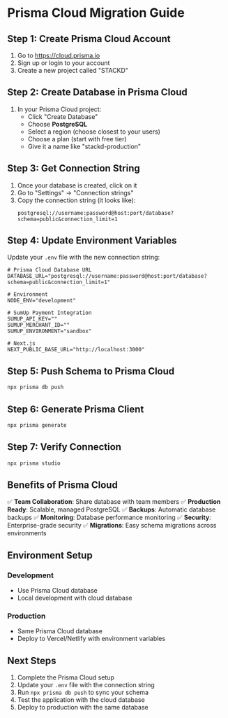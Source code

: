# Prisma Cloud Migration Guide

## Step 1: Create Prisma Cloud Account

1. Go to https://cloud.prisma.io
2. Sign up or login to your account
3. Create a new project called "STACKD"

## Step 2: Create Database in Prisma Cloud

1. In your Prisma Cloud project:
   - Click "Create Database"
   - Choose **PostgreSQL**
   - Select a region (choose closest to your users)
   - Choose a plan (start with free tier)
   - Give it a name like "stackd-production"

## Step 3: Get Connection String

1. Once your database is created, click on it
2. Go to "Settings" → "Connection strings"
3. Copy the connection string (it looks like):
   ```
   postgresql://username:password@host:port/database?schema=public&connection_limit=1
   ```

## Step 4: Update Environment Variables

Update your `.env` file with the new connection string:

```env
# Prisma Cloud Database URL
DATABASE_URL="postgresql://username:password@host:port/database?schema=public&connection_limit=1"

# Environment
NODE_ENV="development"

# SumUp Payment Integration
SUMUP_API_KEY=""
SUMUP_MERCHANT_ID=""
SUMUP_ENVIRONMENT="sandbox"

# Next.js
NEXT_PUBLIC_BASE_URL="http://localhost:3000"
```

## Step 5: Push Schema to Prisma Cloud

```bash
npx prisma db push
```

## Step 6: Generate Prisma Client

```bash
npx prisma generate
```

## Step 7: Verify Connection

```bash
npx prisma studio
```

## Benefits of Prisma Cloud

✅ **Team Collaboration**: Share database with team members
✅ **Production Ready**: Scalable, managed PostgreSQL
✅ **Backups**: Automatic database backups
✅ **Monitoring**: Database performance monitoring
✅ **Security**: Enterprise-grade security
✅ **Migrations**: Easy schema migrations across environments

## Environment Setup

### Development
- Use Prisma Cloud database
- Local development with cloud database

### Production
- Same Prisma Cloud database
- Deploy to Vercel/Netlify with environment variables

## Next Steps

1. Complete the Prisma Cloud setup
2. Update your `.env` file with the connection string
3. Run `npx prisma db push` to sync your schema
4. Test the application with the cloud database
5. Deploy to production with the same database 